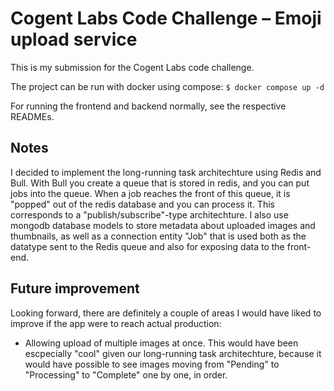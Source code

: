 # Cogent Labs Code Challenge – Emoji upload service

This is my submission for the Cogent Labs code challenge. 

The project can be run with docker using compose: 
`$ docker compose up -d`

For running the frontend and backend normally, see the respective READMEs. 

## Notes

I decided to implement the long-running task architechture using Redis and Bull. With Bull you create a queue that is stored
in redis, and you can put jobs into the queue. When a job reaches the front of this queue, it is "popped" out of the redis database
and you can process it. This corresponds to a "publish/subscribe"-type architechture. I also use mongodb database models to store
metadata about uploaded images and thumbnails, as well as a connection entity "Job" that is used both as the datatype sent to 
the Redis queue and also for exposing data to the front-end.

## Future improvement

Looking forward, there are definitely a couple of areas I would have liked to improve if the app were to reach actual production:

- Allowing upload of multiple images at once. This would have been escpecially "cool" given our long-running task architechture, because it would have possible to see images moving from "Pending" to "Processing" to "Complete" one by one, in order.